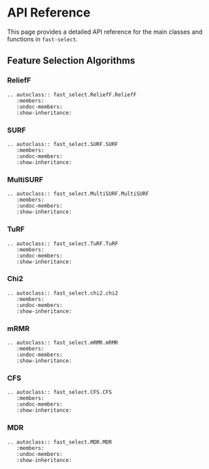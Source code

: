 # API Reference

This page provides a detailed API reference for the main classes and functions in `fast-select`.

## Feature Selection Algorithms

### ReliefF

```{eval-rst}
.. autoclass:: fast_select.ReliefF.ReliefF
   :members:
   :undoc-members:
   :show-inheritance:
```

### SURF

```{eval-rst}
.. autoclass:: fast_select.SURF.SURF
   :members:
   :undoc-members:
   :show-inheritance:
```

### MultiSURF

```{eval-rst}
.. autoclass:: fast_select.MultiSURF.MultiSURF
   :members:
   :undoc-members:
   :show-inheritance:
```

### TuRF

```{eval-rst}
.. autoclass:: fast_select.TuRF.TuRF
   :members:
   :undoc-members:
   :show-inheritance:
```

### Chi2

```{eval-rst}
.. autoclass:: fast_select.chi2.chi2
   :members:
   :undoc-members:
   :show-inheritance:
```

### mRMR

```{eval-rst}
.. autoclass:: fast_select.mRMR.mRMR
   :members:
   :undoc-members:
   :show-inheritance:
```

### CFS

```{eval-rst}
.. autoclass:: fast_select.CFS.CFS
   :members:
   :undoc-members:
   :show-inheritance:
```

### MDR

```{eval-rst}
.. autoclass:: fast_select.MDR.MDR
   :members:
   :undoc-members:
   :show-inheritance:
```
